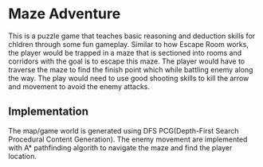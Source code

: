 # Maze Adventure

This is a puzzle game that teaches basic reasoning and deduction skills for chldren through some fun gameplay.
Similar to how Escape Room works, the player would be trapped in a maze that is sectioned into rooms and corridors with the goal is to escape this maze.
The player would have to traverse the maze to find the finish point which while battling enemy along the way. The play would need to use good shooting skills to kill the arrow and movement to avoid the enemy attacks.

## Implementation

The map/game world is generated using DFS PCG(Depth-First Search Procedural Content Generation). The enemy movement are implemented with A\* pathfinding algorith to navigate the maze and find the player location.
